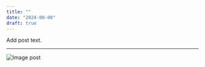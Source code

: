 ```yaml
---
title: ""
date: "2024-00-00"
draft: true
---
```


Add post text.

---

![Image post](/images/parlgov-web-versions.png)
